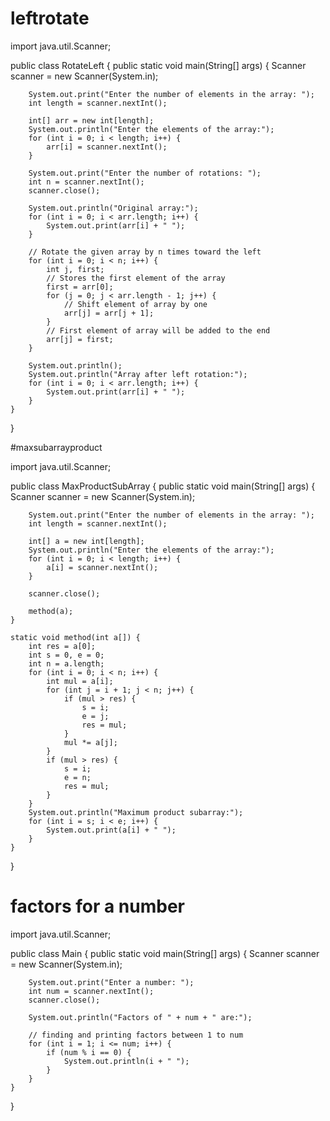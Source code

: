 # leftrotate

import java.util.Scanner;

public class RotateLeft {
    public static void main(String[] args) {
        Scanner scanner = new Scanner(System.in);

        System.out.print("Enter the number of elements in the array: ");
        int length = scanner.nextInt();
        
        int[] arr = new int[length];
        System.out.println("Enter the elements of the array:");
        for (int i = 0; i < length; i++) {
            arr[i] = scanner.nextInt();
        }

        System.out.print("Enter the number of rotations: ");
        int n = scanner.nextInt();
        scanner.close();

        System.out.println("Original array:");
        for (int i = 0; i < arr.length; i++) {
            System.out.print(arr[i] + " ");
        }

        // Rotate the given array by n times toward the left
        for (int i = 0; i < n; i++) {
            int j, first;
            // Stores the first element of the array
            first = arr[0];
            for (j = 0; j < arr.length - 1; j++) {
                // Shift element of array by one
                arr[j] = arr[j + 1];
            }
            // First element of array will be added to the end
            arr[j] = first;
        }
        
        System.out.println();
        System.out.println("Array after left rotation:");
        for (int i = 0; i < arr.length; i++) {
            System.out.print(arr[i] + " ");
        }
    }
}

#maxsubarrayproduct

import java.util.Scanner;

public class MaxProductSubArray {
    public static void main(String[] args) {
        Scanner scanner = new Scanner(System.in);

        System.out.print("Enter the number of elements in the array: ");
        int length = scanner.nextInt();
        
        int[] a = new int[length];
        System.out.println("Enter the elements of the array:");
        for (int i = 0; i < length; i++) {
            a[i] = scanner.nextInt();
        }
        
        scanner.close();

        method(a);
    }

    static void method(int a[]) {
        int res = a[0];
        int s = 0, e = 0;
        int n = a.length;
        for (int i = 0; i < n; i++) {
            int mul = a[i];
            for (int j = i + 1; j < n; j++) {
                if (mul > res) {
                    s = i;
                    e = j;
                    res = mul;
                }
                mul *= a[j];
            }
            if (mul > res) {
                s = i;
                e = n;
                res = mul;
            }
        }
        System.out.println("Maximum product subarray:");
        for (int i = s; i < e; i++) {
            System.out.print(a[i] + " ");
        }
    }
}

# factors for a number 

import java.util.Scanner;

public class Main {
    public static void main(String[] args) {
        Scanner scanner = new Scanner(System.in);

        System.out.print("Enter a number: ");
        int num = scanner.nextInt();
        scanner.close();

        System.out.println("Factors of " + num + " are:");

        // finding and printing factors between 1 to num
        for (int i = 1; i <= num; i++) {
            if (num % i == 0) {
                System.out.println(i + " ");
            }
        }
    }
}

